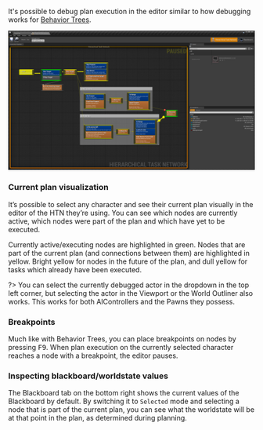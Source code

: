 
It's possible to debug plan execution in the editor similar to how debugging works for [Behavior Trees]().

![Visual debugging](_media/visual_debugging.png ':size=1200')

### Current plan visualization

It’s possible to select any character and see their current plan visually in the editor of the HTN they’re using. You can see which nodes are currently active, which nodes were part of the plan and which have yet to be executed.

Currently active/executing nodes are highlighted in green.
Nodes that are part of the current plan (and connections between them) are highlighted in yellow. Bright yellow for nodes in the future of the plan, and dull yellow for tasks which already have been executed.

?> You can select the currently debugged actor in the dropdown in the top left corner, but selecting the actor in the Viewport or the World Outliner also works. This works for both AIControllers and the Pawns they possess.

### Breakpoints

Much like with Behavior Trees, you can place breakpoints on nodes by pressing <kbd>F9</kbd>. 
When plan execution on the currently selected character reaches a node with a breakpoint, the editor pauses.

### Inspecting blackboard/worldstate values

The Blackboard tab on the bottom right shows the current values of the Blackboard by default.
By switching it to `Selected` mode and selecting a node that is part of the current plan, you can see what the worldstate will be at that point in the plan, as determined during planning.